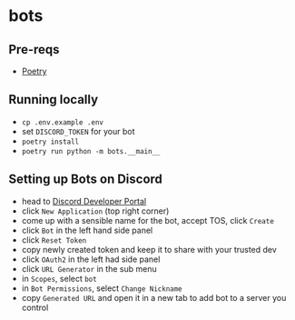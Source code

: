 # bots

## Pre-reqs

- [Poetry](https://python-poetry.org/)

## Running locally

- `cp .env.example .env`
- set `DISCORD_TOKEN` for your bot
- `poetry install`
- `poetry run python -m bots.__main__`

## Setting up Bots on Discord

- head to [Discord Developer Portal](https://discord.com/developers/applications)
- click `New Application` (top right corner)
- come up with a sensible name for the bot, accept TOS, click `Create`
- click `Bot` in the left hand side panel
- click `Reset Token`
- copy newly created token and keep it to share with your trusted dev
- click `OAuth2` in the left had side panel
- click `URL Generator` in the sub menu
- in `Scopes`, select `bot`
- in `Bot Permissions`, select `Change Nickname`
- copy `Generated URL` and open it in a new tab to add bot to a server you control
